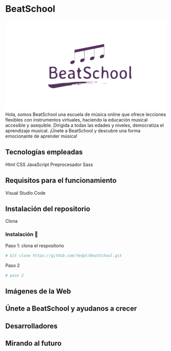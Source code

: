 # BeatSchool
![logotipo](logoBeatSchool.png)
Hola, somos BeatSchool una escuela de música online que ofrece lecciones flexibles con instrumentos virtuales, haciendo la educación musical accesible y asequible. Dirigida a todas las edades y niveles, democratiza el aprendizaje musical. ¡Únete a BeatSchool y descubre una forma emocionante de aprender música!

## Tecnologías empleadas

Html
CSS
JavaScript
Preprocesador Sass

## Requisitos para el funcionamiento

Visual Studio Code

## Instalación del repositorio

Clona


### Instalación 🔧

Paso 1: clona el respositorio

```bash
# Git clone https://github.com/Yedpt/BeatSchool.git
```

Paso 2

```bash
# paso 2
```

## Imágenes de la Web


## Únete a BeatSchool y ayudanos a crecer


## Desarrolladores


## Mirando al futuro

